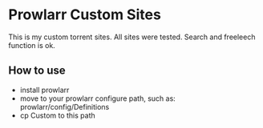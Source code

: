 # Prowlarr Custom Sites
This is my custom torrent sites. All sites were tested. Search and freeleech function is ok.

## How to use
* install prowlarr
* move to your prowlarr configure path, such as: prowlarr/config/Definitions
* cp Custom to this path


